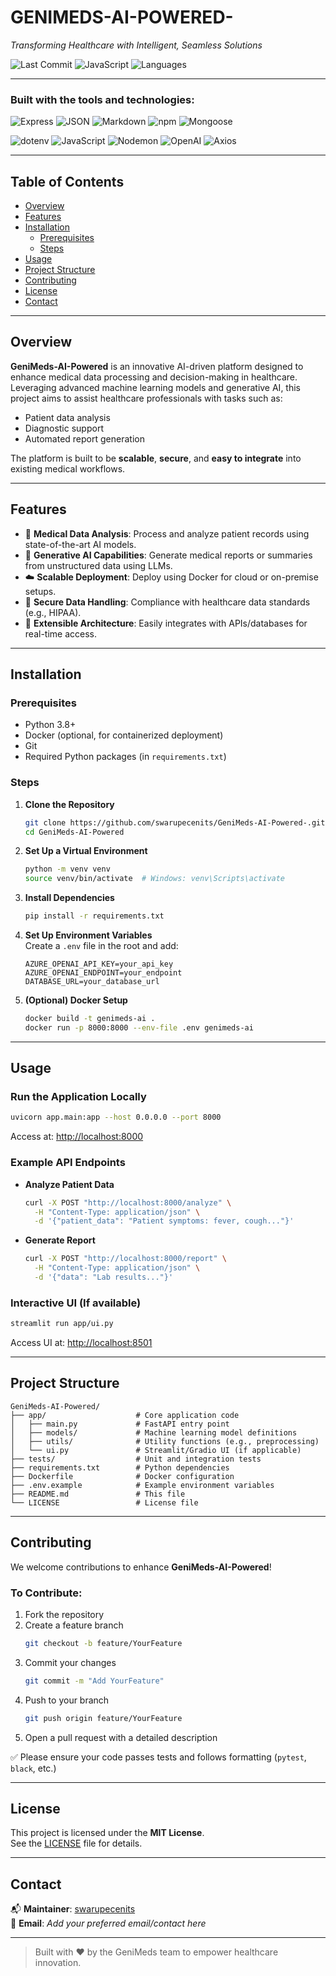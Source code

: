 # GENIMEDS-AI-POWERED-

*Transforming Healthcare with Intelligent, Seamless Solutions*

![Last Commit](https://img.shields.io/github/last-commit/swarupecenits/GeniMeds-AI-Powered-?color=blue&label=last%20commit)
![JavaScript](https://img.shields.io/badge/javascript-98.7%25-blue)
![Languages](https://img.shields.io/github/languages/count/swarupecenits/GeniMeds-AI-Powered-)

---

### Built with the tools and technologies:

![Express](https://img.shields.io/badge/-Express-black?style=flat&logo=express)
![JSON](https://img.shields.io/badge/-JSON-black?style=flat&logo=json)
![Markdown](https://img.shields.io/badge/-Markdown-black?style=flat&logo=markdown)
![npm](https://img.shields.io/badge/-npm-red?style=flat&logo=npm)
![Mongoose](https://img.shields.io/badge/-Mongoose-orange?style=flat&logo=mongoose)

![dotenv](https://img.shields.io/badge/-.ENV-yellow?style=flat)
![JavaScript](https://img.shields.io/badge/-JavaScript-yellow?style=flat&logo=javascript)
![Nodemon](https://img.shields.io/badge/-Nodemon-brightgreen?style=flat&logo=nodemon)
![OpenAI](https://img.shields.io/badge/-OpenAI-purple?style=flat&logo=openai)
![Axios](https://img.shields.io/badge/-Axios-blueviolet?style=flat&logo=axios)

---

## Table of Contents

- [Overview](#overview)
- [Features](#features)
- [Installation](#installation)
  - [Prerequisites](#prerequisites)
  - [Steps](#steps)
- [Usage](#usage)
- [Project Structure](#project-structure)
- [Contributing](#contributing)
- [License](#license)
- [Contact](#contact)

---

## Overview

**GeniMeds-AI-Powered** is an innovative AI-driven platform designed to enhance medical data processing and decision-making in healthcare.  
Leveraging advanced machine learning models and generative AI, this project aims to assist healthcare professionals with tasks such as:

- Patient data analysis  
- Diagnostic support  
- Automated report generation  

The platform is built to be **scalable**, **secure**, and **easy to integrate** into existing medical workflows.

---

## Features

- 🔬 **Medical Data Analysis**: Process and analyze patient records using state-of-the-art AI models.  
- 🧐 **Generative AI Capabilities**: Generate medical reports or summaries from unstructured data using LLMs.  
- ☁️ **Scalable Deployment**: Deploy using Docker for cloud or on-premise setups.  
- 🔐 **Secure Data Handling**: Compliance with healthcare data standards (e.g., HIPAA).  
- 🔧 **Extensible Architecture**: Easily integrates with APIs/databases for real-time access.  

---

## Installation

### Prerequisites

- Python 3.8+  
- Docker (optional, for containerized deployment)  
- Git  
- Required Python packages (in `requirements.txt`)  

### Steps

1. **Clone the Repository**
   ```bash
   git clone https://github.com/swarupecenits/GeniMeds-AI-Powered-.git
   cd GeniMeds-AI-Powered
   ```

2. **Set Up a Virtual Environment**
   ```bash
   python -m venv venv
   source venv/bin/activate  # Windows: venv\Scripts\activate
   ```

3. **Install Dependencies**
   ```bash
   pip install -r requirements.txt
   ```

4. **Set Up Environment Variables**  
   Create a `.env` file in the root and add:
   ```env
   AZURE_OPENAI_API_KEY=your_api_key
   AZURE_OPENAI_ENDPOINT=your_endpoint
   DATABASE_URL=your_database_url
   ```

5. **(Optional) Docker Setup**
   ```bash
   docker build -t genimeds-ai .
   docker run -p 8000:8000 --env-file .env genimeds-ai
   ```

---

## Usage

### Run the Application Locally
```bash
uvicorn app.main:app --host 0.0.0.0 --port 8000
```
Access at: [http://localhost:8000](http://localhost:8000)

### Example API Endpoints

- **Analyze Patient Data**
  ```bash
  curl -X POST "http://localhost:8000/analyze" \
    -H "Content-Type: application/json" \
    -d '{"patient_data": "Patient symptoms: fever, cough..."}'
  ```

- **Generate Report**
  ```bash
  curl -X POST "http://localhost:8000/report" \
    -H "Content-Type: application/json" \
    -d '{"data": "Lab results..."}'
  ```

### Interactive UI (If available)

```bash
streamlit run app/ui.py
```

Access UI at: [http://localhost:8501](http://localhost:8501)

---

## Project Structure

```
GeniMeds-AI-Powered/
├── app/                    # Core application code
│   ├── main.py             # FastAPI entry point
│   ├── models/             # Machine learning model definitions
│   ├── utils/              # Utility functions (e.g., preprocessing)
│   └── ui.py               # Streamlit/Gradio UI (if applicable)
├── tests/                  # Unit and integration tests
├── requirements.txt        # Python dependencies
├── Dockerfile              # Docker configuration
├── .env.example            # Example environment variables
├── README.md               # This file
└── LICENSE                 # License file
```

---

## Contributing

We welcome contributions to enhance **GeniMeds-AI-Powered**!

### To Contribute:

1. Fork the repository  
2. Create a feature branch  
   ```bash
   git checkout -b feature/YourFeature
   ```
3. Commit your changes  
   ```bash
   git commit -m "Add YourFeature"
   ```
4. Push to your branch  
   ```bash
   git push origin feature/YourFeature
   ```
5. Open a pull request with a detailed description

✅ Please ensure your code passes tests and follows formatting (`pytest`, `black`, etc.)

---

## License

This project is licensed under the **MIT License**.  
See the [LICENSE](./LICENSE) file for details.

---

## Contact

📬 **Maintainer**: [swarupecenits](https://github.com/swarupecenits)  
📧 **Email**: *Add your preferred email/contact here*

---

> Built with ❤️ by the GeniMeds team to empower healthcare innovation.
